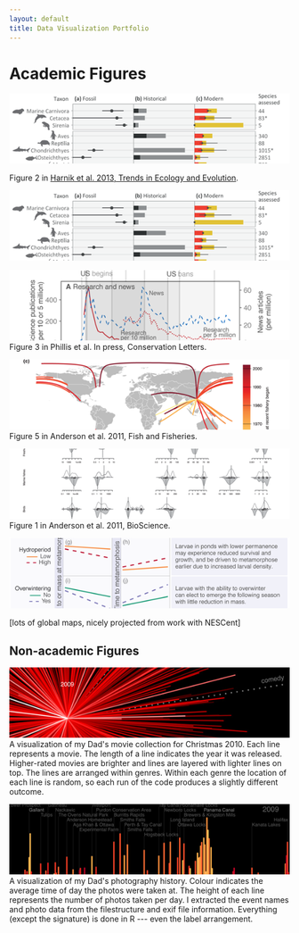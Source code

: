 ```yaml
---
layout: default
title: Data Visualization Portfolio
---
```



# Academic Figures
<a href="figures/Harnik-etal-2012-TREE.png" data-lightbox="roadtrip"><img  class="portfolio-fig" src="figures/Harnik-etal-2012-TREE-small.png" alt="TREE figure"></img></a>

Figure 2 in [Harnik et al. 2013, Trends in Ecology and Evolution](http://doi.org/10.1016/j.tree.2012.07.010).

<a href="figures/ddt-ts5.png" data-lightbox="roadtrip"><img  class="portfolio-fig" src="figures/Harnik-etal-2012-TREE-small.png" alt="TREE figure"></img></a>

![](/figures/ddt-ts5.png)
Figure 3 in Phillis et al. In press, Conservation Letters.

![](/figures/Anderson_etal_2011_cuc.png)
Figure 5 in Anderson et al. 2011, Fish and Fisheries.

![](/figures/Anderson_etal_2011_BioScience.png)
Figure 1 in Anderson et al. 2011, BioScience.

![](/figures/ORegan_Tigure.png)

[lots of global maps, nicely projected from work with NESCent]

## Non-academic Figures
![IMDb visualization](/figures/movie-star-thumb.jpg)
A visualization of my Dad's movie collection for Christmas 2010. Each line represents a movie. The length of a line indicates the year it was released. Higher-rated movies are brighter and lines are layered with lighter lines on top. The lines are arranged within genres. Within each genre the location of each line is random, so each run of the code produces a slightly different outcome.

![](/figures/photos-exif-thumb.png)
A visualization of my Dad's photography history. Colour indicates the average time of day the photos were taken at. The height of each line represents the number of photos taken per day. I extracted the event names and photo data from the filestructure and exif file information. Everything (except the signature) is done in R --- even the label arrangement.

